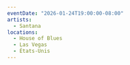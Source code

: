 ```yaml
---
eventDate: "2026-01-24T19:00:00-08:00"
artists:
  - Santana
locations:
  - House of Blues
  - Las Vegas
  - États-Unis
---
```

